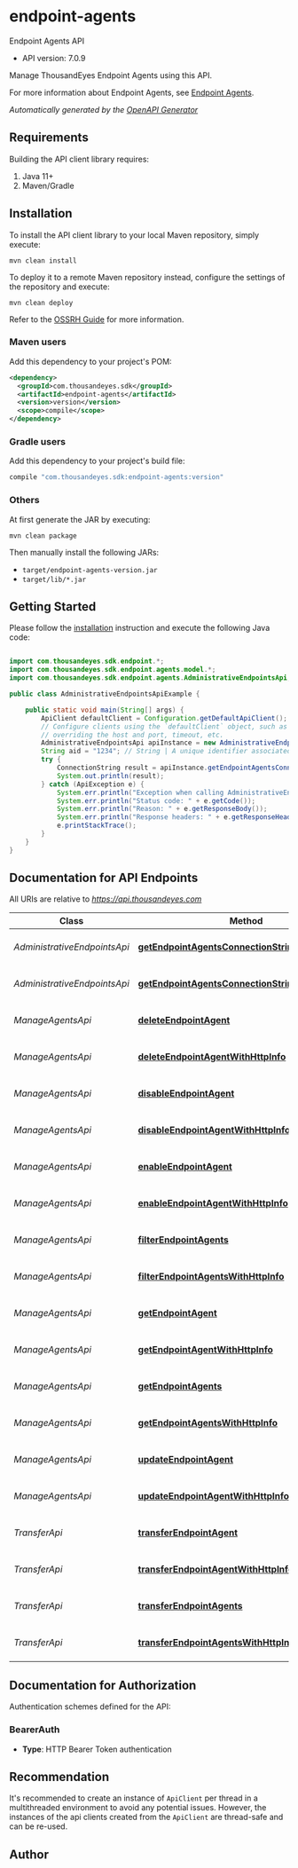 # endpoint-agents

Endpoint Agents API

- API version: 7.0.9

Manage ThousandEyes Endpoint Agents using this API. 

For more information about Endpoint Agents, see [Endpoint Agents](https://docs.thousandeyes.com/product-documentation/global-vantage-points/endpoint-agents).


*Automatically generated by the [OpenAPI Generator](https://openapi-generator.tech)*

## Requirements

Building the API client library requires:

1. Java 11+
2. Maven/Gradle

## Installation

To install the API client library to your local Maven repository, simply execute:

```shell
mvn clean install
```

To deploy it to a remote Maven repository instead, configure the settings of the repository and execute:

```shell
mvn clean deploy
```

Refer to the [OSSRH Guide](http://central.sonatype.org/pages/ossrh-guide.html) for more information.

### Maven users

Add this dependency to your project's POM:

```xml
<dependency>
  <groupId>com.thousandeyes.sdk</groupId>
  <artifactId>endpoint-agents</artifactId>
  <version>version</version>
  <scope>compile</scope>
</dependency>
```

### Gradle users

Add this dependency to your project's build file:

```groovy
compile "com.thousandeyes.sdk:endpoint-agents:version"
```

### Others

At first generate the JAR by executing:

```shell
mvn clean package
```

Then manually install the following JARs:

- `target/endpoint-agents-version.jar`
- `target/lib/*.jar`

## Getting Started

Please follow the [installation](#installation) instruction and execute the following Java code:

```java

import com.thousandeyes.sdk.endpoint.*;
import com.thousandeyes.sdk.endpoint.agents.model.*;
import com.thousandeyes.sdk.endpoint.agents.AdministrativeEndpointsApi;

public class AdministrativeEndpointsApiExample {

    public static void main(String[] args) {
        ApiClient defaultClient = Configuration.getDefaultApiClient();
        // Configure clients using the `defaultClient` object, such as
        // overriding the host and port, timeout, etc.
        AdministrativeEndpointsApi apiInstance = new AdministrativeEndpointsApi(defaultClient);
        String aid = "1234"; // String | A unique identifier associated with your account group. You can retrieve your `AccountGroupId` from the `/account-groups` endpoint. Note that you must be assigned to the target account group. Specifying this parameter without being assigned to the target account group will result in an error response.
        try {
            ConnectionString result = apiInstance.getEndpointAgentsConnectionString(aid);
            System.out.println(result);
        } catch (ApiException e) {
            System.err.println("Exception when calling AdministrativeEndpointsApi#getEndpointAgentsConnectionString");
            System.err.println("Status code: " + e.getCode());
            System.err.println("Reason: " + e.getResponseBody());
            System.err.println("Response headers: " + e.getResponseHeaders());
            e.printStackTrace();
        }
    }
}

```

## Documentation for API Endpoints

All URIs are relative to *https://api.thousandeyes.com*

Class | Method | HTTP request | Description
------------ | ------------- | ------------- | -------------
*AdministrativeEndpointsApi* | [**getEndpointAgentsConnectionString**](docs/AdministrativeEndpointsApi.md#getEndpointAgentsConnectionString) | **GET** /v7/endpoint/agents/connection-string | Get agent connection string
*AdministrativeEndpointsApi* | [**getEndpointAgentsConnectionStringWithHttpInfo**](docs/AdministrativeEndpointsApi.md#getEndpointAgentsConnectionStringWithHttpInfo) | **GET** /v7/endpoint/agents/connection-string | Get agent connection string
*ManageAgentsApi* | [**deleteEndpointAgent**](docs/ManageAgentsApi.md#deleteEndpointAgent) | **DELETE** /v7/endpoint/agents/{agentId} | Delete endpoint agent
*ManageAgentsApi* | [**deleteEndpointAgentWithHttpInfo**](docs/ManageAgentsApi.md#deleteEndpointAgentWithHttpInfo) | **DELETE** /v7/endpoint/agents/{agentId} | Delete endpoint agent
*ManageAgentsApi* | [**disableEndpointAgent**](docs/ManageAgentsApi.md#disableEndpointAgent) | **POST** /v7/endpoint/agents/{agentId}/disable | Disable endpoint agent
*ManageAgentsApi* | [**disableEndpointAgentWithHttpInfo**](docs/ManageAgentsApi.md#disableEndpointAgentWithHttpInfo) | **POST** /v7/endpoint/agents/{agentId}/disable | Disable endpoint agent
*ManageAgentsApi* | [**enableEndpointAgent**](docs/ManageAgentsApi.md#enableEndpointAgent) | **POST** /v7/endpoint/agents/{agentId}/enable | Enable endpoint agent
*ManageAgentsApi* | [**enableEndpointAgentWithHttpInfo**](docs/ManageAgentsApi.md#enableEndpointAgentWithHttpInfo) | **POST** /v7/endpoint/agents/{agentId}/enable | Enable endpoint agent
*ManageAgentsApi* | [**filterEndpointAgents**](docs/ManageAgentsApi.md#filterEndpointAgents) | **POST** /v7/endpoint/agents/filter | Filter endpoint agents
*ManageAgentsApi* | [**filterEndpointAgentsWithHttpInfo**](docs/ManageAgentsApi.md#filterEndpointAgentsWithHttpInfo) | **POST** /v7/endpoint/agents/filter | Filter endpoint agents
*ManageAgentsApi* | [**getEndpointAgent**](docs/ManageAgentsApi.md#getEndpointAgent) | **GET** /v7/endpoint/agents/{agentId} | Retrieve endpoint agent
*ManageAgentsApi* | [**getEndpointAgentWithHttpInfo**](docs/ManageAgentsApi.md#getEndpointAgentWithHttpInfo) | **GET** /v7/endpoint/agents/{agentId} | Retrieve endpoint agent
*ManageAgentsApi* | [**getEndpointAgents**](docs/ManageAgentsApi.md#getEndpointAgents) | **GET** /v7/endpoint/agents | List endpoint agents
*ManageAgentsApi* | [**getEndpointAgentsWithHttpInfo**](docs/ManageAgentsApi.md#getEndpointAgentsWithHttpInfo) | **GET** /v7/endpoint/agents | List endpoint agents
*ManageAgentsApi* | [**updateEndpointAgent**](docs/ManageAgentsApi.md#updateEndpointAgent) | **PATCH** /v7/endpoint/agents/{agentId} | Update endpoint agent
*ManageAgentsApi* | [**updateEndpointAgentWithHttpInfo**](docs/ManageAgentsApi.md#updateEndpointAgentWithHttpInfo) | **PATCH** /v7/endpoint/agents/{agentId} | Update endpoint agent
*TransferApi* | [**transferEndpointAgent**](docs/TransferApi.md#transferEndpointAgent) | **POST** /v7/endpoint/agents/{agentId}/transfer | Transfer endpoint agent
*TransferApi* | [**transferEndpointAgentWithHttpInfo**](docs/TransferApi.md#transferEndpointAgentWithHttpInfo) | **POST** /v7/endpoint/agents/{agentId}/transfer | Transfer endpoint agent
*TransferApi* | [**transferEndpointAgents**](docs/TransferApi.md#transferEndpointAgents) | **POST** /v7/endpoint/agents/transfer/bulk | Bulk transfer agents
*TransferApi* | [**transferEndpointAgentsWithHttpInfo**](docs/TransferApi.md#transferEndpointAgentsWithHttpInfo) | **POST** /v7/endpoint/agents/transfer/bulk | Bulk transfer agents


<a id="documentation-for-authorization"></a>
## Documentation for Authorization


Authentication schemes defined for the API:
<a id="BearerAuth"></a>
### BearerAuth


- **Type**: HTTP Bearer Token authentication


## Recommendation

It's recommended to create an instance of `ApiClient` per thread in a multithreaded environment to avoid any potential issues.
However, the instances of the api clients created from the `ApiClient` are thread-safe and can be re-used.

## Author



